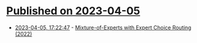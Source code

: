# [Published on 2023-04-05](index.md)

* [2023-04-05, 17:22:47](https://lobste.rs/s/vpdbia/mixture_experts_with_expert_choice) - [Mixture-of-Experts with Expert Choice Routing (2022)](https://ai.googleblog.com/2022/11/mixture-of-experts-with-expert-choice.html)
